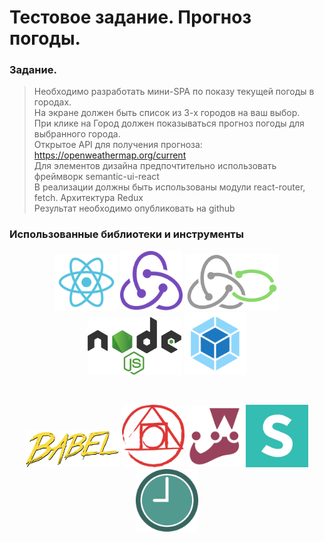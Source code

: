 # Тестовое задание. Прогноз погоды.
### Задание.
> Необходимо разработать мини-SPA по показу текущей погоды в городах.<br>
> На экране должен быть список из 3-х городов на ваш выбор.<br>
> При клике на Город должен показываться прогноз погоды для выбранного города.<br>
> Открытое API для получения прогноза: https://openweathermap.org/current<br>
> Для элементов дизайна предпочтительно использовать фреймворк semantic-ui-react<br>
> В реализации должны быть использованы модули react-router, fetch. Архитектура Redux<br>
> Результат необходимо опубликовать на github
### Использованные библиотеки и инструменты
<p align="center">
<a href="https://reactjs.org/"><img src="icons/react.svg" alt="React" title="React"width="100"></a> 
<a href="https://redux.js.org/"><img src="icons/redux.svg" alt="Redux" title="Redux" width="100"></a> 
<a href="https://redux-saga.js.org/"><img src="icons/redux-saga.svg" alt="Redux-saga" title="Redux-Saga" width="150"></a>
<a href="https://nodejs.org/"><img src="icons/nodejs-1.svg" alt="NodeJs" title="NodeJs" width="150"></a>
<a href="https://webpack.js.org/"><img src="icons/webpack-icon.svg" alt="Webpack" title="Webpack" width="100"></a>
</p><br>
<p align="center">
<a href="https://babeljs.io/"><img src="icons/babel-10.svg" alt="Babel" title="Babel" width="150"></a>
<a href="https://postcss.org/"><img src="icons/postcss.svg" alt="Postcss" title="Postcss" width="100"></a>
<a href="https://jestjs.io/"><img src="icons/jest-0.svg" alt="Jest" title="Jest" width="90"></a>
<a href="https://react.semantic-ui.com/"><img src="icons/semantic-ui.svg" alt="Semantic-ui" title="Semantic-ui" width="100"></a>
<a href="https://momentjs.com/"><img src="icons/momentjs.svg" alt="momentjs" title="Momentjs" width="100"></a>
</p>

